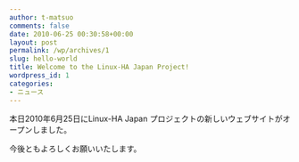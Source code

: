 ```yaml
---
author: t-matsuo
comments: false
date: 2010-06-25 00:30:58+00:00
layout: post
permalink: /wp/archives/1
slug: hello-world
title: Welcome to the Linux-HA Japan Project!
wordpress_id: 1
categories:
- ニュース
---
```


本日2010年6月25日にLinux-HA Japan プロジェクトの新しいウェブサイトがオープンしました。





今後ともよろしくお願いいたします。
